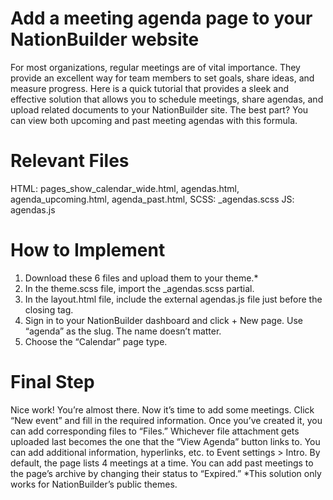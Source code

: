 # Add a meeting agenda page to your NationBuilder website
For most organizations, regular meetings are of vital importance. They provide an excellent way for team members to set goals, share ideas, and measure progress.
Here is a quick tutorial that provides a sleek and effective solution that allows you to schedule meetings, share agendas, and upload related documents to your NationBuilder site.
The best part? You can view both upcoming and past meeting agendas with this formula.
# Relevant Files
HTML: pages_show_calendar_wide.html, agendas.html, agenda_upcoming.html, agenda_past.html, 
SCSS: _agendas.scss
JS: agendas.js
# How to Implement
1. Download these 6 files and upload them to your theme.*
2. In the theme.scss file, import the _agendas.scss partial.
3. In the layout.html file, include the external agendas.js file just before the closing </body> tag.
4. Sign in to your NationBuilder dashboard and click + New page. Use “agenda” as the slug. The name doesn’t matter.
5. Choose the “Calendar” page type.
# Final Step
Nice work! You’re almost there. Now it’s time to add some meetings.
Click “New event” and fill in the required information. Once you’ve created it, you can add corresponding files to “Files.” Whichever file attachment gets uploaded last becomes the one that the “View Agenda” button links to.
You can add additional information, hyperlinks, etc. to Event settings > Intro.
By default, the page lists 4 meetings at a time. You can add past meetings to the page’s archive by changing their status to “Expired.”
*This solution only works for NationBuilder’s public themes.
